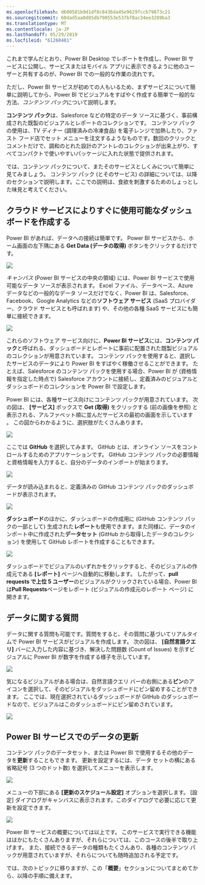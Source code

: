 ```yaml
---
ms.openlocfilehash: d600581b9d1df8c8436da45e9629fccb79873c21
ms.sourcegitcommit: 60dad5aa0d85db790553e537bf8ac34ee3289ba3
ms.translationtype: MT
ms.contentlocale: ja-JP
ms.lasthandoff: 05/29/2019
ms.locfileid: "61260481"
---
```

これまで学んだとおり、Power BI Desktop でレポートを作成し、Power BI サービスに公開し、サービスまたはモバイル アプリに表示できるように他のユーザーと共有するのが、Power BI での一般的な作業の流れです。

ただし、Power BI サービスが初めての人もいるため、まずサービスについて簡単に説明してから、Power BI でビジュアルをすばやく作成する簡単で一般的な方法、*コンテンツ パック*について説明します。

**コンテンツ パック**は、Salesforce などの特定のデータ ソースに基づく、事前構成された既製のビジュアルとレポートのコレクションです。 コンテンツ パックの使用は、TV ディナー (調理済みの冷凍食品) を電子レンジで加熱したり、ファスト フード店でセット メニューを注文するようなものです。数回のクリックとコメントだけで、調和のとれた設計のアントレのコレクションが出来上がり、すべてコンパクトで使いやすいパッケージに入れた状態で提供されます。

では、コンテンツ パックについて、またそのサービスとしくみについて簡単に見てみましょう。 コンテンツ パック (とそのサービス) の詳細については、以降のセクションで説明します。ここでの説明は、食欲を刺激するためのしょっとした味見と考えてください。

## <a name="create-out-of-the-box-dashboards-with-cloud-services"></a>クラウド サービスによりすぐに使用可能なダッシュ ボードを作成する
Power BI があれば、データへの接続は簡単です。 Power BI サービスから、ホーム画面の左下隅にある **Get Data (データの取得)** ボタンをクリックするだけです。

![](media/0-3-dashboards-cloud-services/c0a3_1.png)

*キャンバス* (Power BI サービスの中央の領域) には、Power BI サービスで使用可能なデータ ソースが表示されます。 Excel ファイル、データベース、Azure データなどの一般的なデータ ソースだけでなく、Power BI は、Salesforce、Facebook、Google Analytics などの**ソフトウェア サービス** (SaaS プロバイダー、クラウド サービスとも呼ばれます) や、その他の各種 SaaS サービスにも簡単に接続できます。

![](media/0-3-dashboards-cloud-services/c0a3_2.png)

これらのソフトウェア サービス向けに、**Power BI サービス**には、**コンテンツ パック**と呼ばれる、ダッシュボードとレポートに事前に配置された既製ビジュアルのコレクションが用意されています。 コンテンツ パックを使用すると、選択したサービスのデータにより Power BI をすばやく稼働させることができます。 たとえば、Salesforce のコンテンツ パックを使用する場合、Power BI が (資格情報を指定した時点で) Salesforce アカウントに接続し、定義済みのビジュアルとダッシュボードのコレクションを Power BI で設定します。

Power BI には、各種サービス向けにコンテンツ パックが用意されています。 次の図は、 **[サービス]** ボックスで **Get (取得)** をクリックする (前の画像を参照) と表示される、アルファベット順に並んだサービスの最初の画面を示しています 。 この図からわかるように、選択肢がたくさんあります。

![](media/0-3-dashboards-cloud-services/c0a3_3.png)

ここでは **GitHub** を選択してみます。 GitHub とは、オンライン ソースをコントロールするためのアプリケーションです。 GitHub コンテンツ パックの必要情報と資格情報を入力すると、自分のデータのインポートが始まります。

![](media/0-3-dashboards-cloud-services/c0a3_4.png)

データが読み込まれると、定義済みの GitHub コンテンツ パックのダッシュボードが表示されます。

![](media/0-3-dashboards-cloud-services/c0a3_5.png)

**ダッシュボード**のほかに、ダッシュボードの作成用に (GitHub コンテンツ パックの一部として) 生成された**レポート**も使用できます。また同様に、データのインポート中に作成された**データセット** (GitHub から取得したデータのコレクション) を使用して GitHub レポートを作成することもできます。

![](media/0-3-dashboards-cloud-services/c0a3_6.png)

ダッシュボードでビジュアルのいずれかをクリックすると、そのビジュアルの作成元である **[レポート]** ページへ自動的に移動します。 したがって、**pull requests で上位 5 ユーザー**のビジュアルがクリックされている場合、Power BI は**Pull Requests**ページをレポート (ビジュアルの作成元のレポート ページ) に開きます。

## <a name="asking-questions-of-your-data"></a>データに関する質問
データに関する質問も可能です。質問をすると、その質問に基づいてリアルタイムで Power BI サービスがビジュアルを作成します。 次の図は、 **[自然言語クエリ]** バーに入力した内容に基づき、解決した問題数 (Count of Issues) を示すビジュアルに Power BI が数字を作成する様子を示しています。

![](media/0-3-dashboards-cloud-services/c0a3_7.png)

気になるビジュアルがある場合は、自然言語クエリ バーの右側にある**ピン**のアイコンを選択して、そのビジュアルをダッシュボードにピン留めすることができます。 ここでは、現在選択されているダッシュボードが GitHub のダッシュボードなので、ビジュアルはこのダッシュボードにピン留めされています。

![](media/0-3-dashboards-cloud-services/c0a3_8.png)

## <a name="refreshing-data-in-the-power-bi-service"></a>Power BI サービスでのデータの更新
コンテンツ パックのデータセット、または Power BI で使用するその他のデータを**更新**することもできます。 更新を設定するには、データ セットの横にある省略記号 (3 つのドット数) を選択してメニューを表示します。

![](media/0-3-dashboards-cloud-services/c0a3_9.png)

メニューの下部にある **[更新のスケジュール設定]** オプションを選択します。 [設定] ダイアログがキャンバスに表示されます。このダイアログで必要に応じて更新を設定できます。

![](media/0-3-dashboards-cloud-services/c0a3_10.png)

Power BI サービスの概要については以上です。 このサービスで実行できる機能はほかにもたくさんありますが、それらについては、このコースの後半で取り上げます。 また、接続できるデータの種類もたくさんあり、各種のコンテンツ パックが用意されていますが、それらについても随時追加される予定です。

では、次のトピックに移りますが、この「**概要**」セクションについてまとめてから、以降の手順に備えます。

